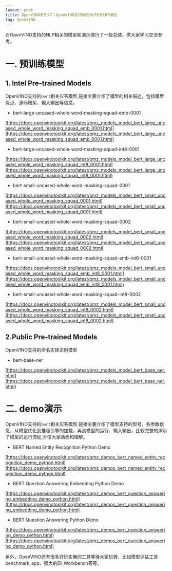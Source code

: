 ```yaml
---
layout: post
title: OpenVINO系列27丨OpenVINO支持哪些NLP的BERT模型
tag: OpenVINO
---
```


对OpenVINO支持的NLP相关的模型和演示进行了一些总结，供大家学习交流参考。

# 一. 预训练模型

## 1. Intel Pre-trained Models

OpenVINO支持的`bert`相关应答模型,链接主要介绍了模型的相关描述，包括模型优点、源码框架、输入输出等信息。

- bert-large-uncased-whole-word-masking-squad-emb-0001

[https://docs.openvinotoolkit.org/latest/omz_models_model_bert_large_uncased_whole_word_masking_squad_emb_0001.html](https://docs.openvinotoolkit.org/latest/omz_models_model_bert_large_uncased_whole_word_masking_squad_emb_0001.html)

- bert-large-uncased-whole-word-masking-squad-int8-0001

[https://docs.openvinotoolkit.org/latest/omz_models_model_bert_large_uncased_whole_word_masking_squad_int8_0001.html](https://docs.openvinotoolkit.org/latest/omz_models_model_bert_large_uncased_whole_word_masking_squad_int8_0001.html)

- bert-small-uncased-whole-word-masking-squad-0001

[https://docs.openvinotoolkit.org/latest/omz_models_model_bert_small_uncased_whole_word_masking_squad_0001.html](https://docs.openvinotoolkit.org/latest/omz_models_model_bert_small_uncased_whole_word_masking_squad_0001.html)

- bert-small-uncased-whole-word-masking-squad-0002

[https://docs.openvinotoolkit.org/latest/omz_models_model_bert_small_uncased_whole_word_masking_squad_0002.html](https://docs.openvinotoolkit.org/latest/omz_models_model_bert_small_uncased_whole_word_masking_squad_0002.html)

- bert-small-uncased-whole-word-masking-squad-emb-int8-0001

[https://docs.openvinotoolkit.org/latest/omz_models_model_bert_small_uncased_whole_word_masking_squad_emb_int8_0001.html](https://docs.openvinotoolkit.org/latest/omz_models_model_bert_small_uncased_whole_word_masking_squad_emb_int8_0001.html)

- bert-small-uncased-whole-word-masking-squad-int8-0002

[https://docs.openvinotoolkit.org/latest/omz_models_model_bert_small_uncased_whole_word_masking_squad_int8_0002.html](https://docs.openvinotoolkit.org/latest/omz_models_model_bert_small_uncased_whole_word_masking_squad_int8_0002.html)

## 2.Public Pre-trained Models

OpenVINO支持的命名实体识别模型

- bert-base-ner

[https://docs.openvinotoolkit.org/latest/omz_models_model_bert_base_ner.html](https://docs.openvinotoolkit.org/latest/omz_models_model_bert_base_ner.html)

# 二. demo演示

OpenVINO支持的`bert`相关应答模型,链接主要介绍了模型支持的型号，各参数信息，从模型优化到推理引擎的加载，再到模型的运行、输入输出，比较完整的演示了模型的运行流程,方便大家熟悉和理解。

- BERT Named Entity Recognition Python Demo

[https://docs.openvinotoolkit.org/latest/omz_demos_bert_named_entity_recognition_demo_python.html](https://docs.openvinotoolkit.org/latest/omz_demos_bert_named_entity_recognition_demo_python.html)

- BERT Question Answering Embedding Python Demo

[https://docs.openvinotoolkit.org/latest/omz_demos_bert_question_answering_embedding_demo_python.html](https://docs.openvinotoolkit.org/latest/omz_demos_bert_question_answering_embedding_demo_python.html)

- BERT Question Answering Python Demo

[https://docs.openvinotoolkit.org/latest/omz_demos_bert_question_answering_demo_python.html](https://docs.openvinotoolkit.org/latest/omz_demos_bert_question_answering_demo_python.html)

另外，OpenVINO还有很多好玩实用的工具等待大家玩转，比如模型评估工具benchmark_app、强大的Dl_Workbench等等。